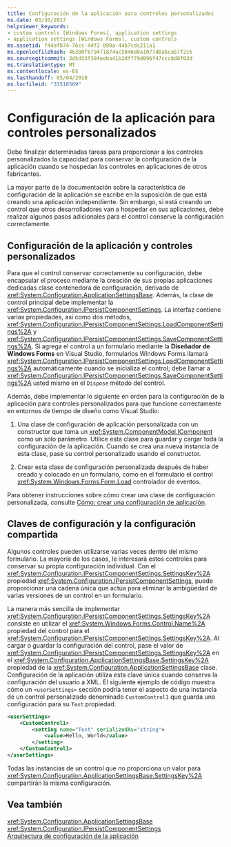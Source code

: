 ```yaml
---
title: Configuración de la aplicación para controles personalizados
ms.date: 03/30/2017
helpviewer_keywords:
- custom controls [Windows Forms], application settings
- application settings [Windows Forms], custom controls
ms.assetid: f44afb74-76cc-44f2-890a-44b7cdc211a1
ms.openlocfilehash: 46300f679471874ac5046d0a1077d8abca57f2c6
ms.sourcegitcommit: 3d5d33f384eeba41b2dff79d096f47ccc8d8f03d
ms.translationtype: MT
ms.contentlocale: es-ES
ms.lasthandoff: 05/04/2018
ms.locfileid: "33518569"
---
```

# <a name="application-settings-for-custom-controls"></a>Configuración de la aplicación para controles personalizados
Debe finalizar determinadas tareas para proporcionar a los controles personalizados la capacidad para conservar la configuración de la aplicación cuando se hospedan los controles en aplicaciones de otros fabricantes.  
  
 La mayor parte de la documentación sobre la característica de configuración de la aplicación se escribe en la suposición de que está creando una aplicación independiente. Sin embargo, si está creando un control que otros desarrolladores van a hospedar en sus aplicaciones, debe realizar algunos pasos adicionales para el control conserve la configuración correctamente.  
  
## <a name="application-settings-and-custom-controls"></a>Configuración de la aplicación y controles personalizados  
 Para que el control conservar correctamente su configuración, debe encapsular el proceso mediante la creación de sus propias aplicaciones dedicadas clase contenedora de configuración, derivado de <xref:System.Configuration.ApplicationSettingsBase>. Además, la clase de control principal debe implementar la <xref:System.Configuration.IPersistComponentSettings>. La interfaz contiene varias propiedades, así como dos métodos, <xref:System.Configuration.IPersistComponentSettings.LoadComponentSettings%2A> y <xref:System.Configuration.IPersistComponentSettings.SaveComponentSettings%2A>. Si agrega el control a un formulario mediante la **Diseñador de Windows Forms** en Visual Studio, formularios Windows Forms llamará <xref:System.Configuration.IPersistComponentSettings.LoadComponentSettings%2A> automáticamente cuando se inicializa el control; debe llamar a <xref:System.Configuration.IPersistComponentSettings.SaveComponentSettings%2A> usted mismo en el `Dispose` método del control.  
  
 Además, debe implementar lo siguiente en orden para la configuración de la aplicación para controles personalizados para que funcione correctamente en entornos de tiempo de diseño como Visual Studio:  
  
1.  Una clase de configuración de aplicación personalizada con un constructor que toma un <xref:System.ComponentModel.IComponent> como un solo parámetro. Utilice esta clase para guardar y cargar toda la configuración de la aplicación. Cuando se crea una nueva instancia de esta clase, pase su control personalizado usando el constructor.  
  
2.  Crear esta clase de configuración personalizada después de haber creado y colocado en un formulario, como en el formulario el control <xref:System.Windows.Forms.Form.Load> controlador de eventos.  
  
 Para obtener instrucciones sobre cómo crear una clase de configuración personalizada, consulte [Cómo: crear una configuración de aplicación](../../../../docs/framework/winforms/advanced/how-to-create-application-settings.md).  
  
## <a name="settings-keys-and-shared-settings"></a>Claves de configuración y la configuración compartida  
 Algunos controles pueden utilizarse varias veces dentro del mismo formulario. La mayoría de los casos, le interesará estos controles para conservar su propia configuración individual. Con el <xref:System.Configuration.IPersistComponentSettings.SettingsKey%2A> propiedad <xref:System.Configuration.IPersistComponentSettings>, puede proporcionar una cadena única que actúa para eliminar la ambigüedad de varias versiones de un control en un formulario.  
  
 La manera más sencilla de implementar <xref:System.Configuration.IPersistComponentSettings.SettingsKey%2A> consiste en utilizar el <xref:System.Windows.Forms.Control.Name%2A> propiedad del control para el <xref:System.Configuration.IPersistComponentSettings.SettingsKey%2A>. Al cargar o guardar la configuración del control, pase el valor de <xref:System.Configuration.IPersistComponentSettings.SettingsKey%2A> en el <xref:System.Configuration.ApplicationSettingsBase.SettingsKey%2A> propiedad de la <xref:System.Configuration.ApplicationSettingsBase> clase. Configuración de la aplicación utiliza esta clave única cuando conserva la configuración del usuario a XML. El siguiente ejemplo de código muestra cómo un `<userSettings>` sección podría tener el aspecto de una instancia de un control personalizado denominado `CustomControl1` que guarda una configuración para su `Text` propiedad.  
  
```xml  
<userSettings>  
    <CustomControl1>  
        <setting name="Text" serializedAs="string">  
            <value>Hello, World</value>  
        </setting>  
    </CustomControl1>  
</userSettings>  
```  
  
 Todas las instancias de un control que no proporciona un valor para <xref:System.Configuration.ApplicationSettingsBase.SettingsKey%2A> compartirán la misma configuración.  
  
## <a name="see-also"></a>Vea también  
 <xref:System.Configuration.ApplicationSettingsBase>  
 <xref:System.Configuration.IPersistComponentSettings>  
 [Arquitectura de configuración de la aplicación](../../../../docs/framework/winforms/advanced/application-settings-architecture.md)
